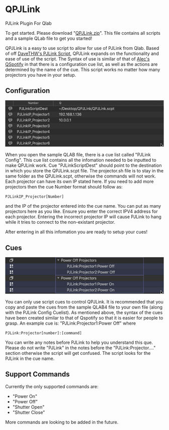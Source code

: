 # QPJLink
PJLink Plugin For Qlab

To get started. Please download "[QPJLink.zip](/QPJLink.zip)". This file contains all scripts and a sample QLab file to get you started!

QPJLink is a  easy to use script to allow for use of PJLink from Qlab.
Based of off [DaveTHW's PJLink Script](https://github.com/DaveThw/PJLink), QPJLink expands on the functionality and ease of use of the script.
The Syntax of use is similar of that of [Alec's QSpotify](https://github.com/sparks-alec/QSpotify) in that there is a configuration cue list, as well as the actions are determined by the name of the cue.
This script works no matter how many projectors you have in your setup.

## Configuration

![Configuration Setup](/ReadMe-Assets/ConfigImage.png)
  
When you open the sample QLAB file, there is a cue list called "PJLink Config". 
This cue list contains all the infomation needed to be inputted to make QPJLink work.
Cue "PJLinkScriptDest" should point to the destination in which you store the QPJLink.scpt file. The projector.sh file is to stay in the same folder as the QPJLink.scpt, otherwise the commands will not work.
Each projector can have its own IP stated here. If you need to add more projectors then the cue Number format should follow as:

    PJLinkIP_Projector[Number]
    
and the IP of the projector entered into the cue name.
You can put as many projectors here as you like. Ensure you enter the correct IPV4 address for each projector. Entering the incorrect projector IP will cause PJLink to hang while it tries to connect to the non-existant projector.

After entering in all this infomation you are ready to setup your cues!

## Cues

![Cues Setup](/ReadMe-Assets/SettingUpCues.png)

You can only use script cues to control QPJLink. It is recommended that you copy and paste the cues from the sample QLAB4 file to your own file (along with the PJLink Config Cuelist).
As mentioned above, the syntax of the cues have been created similar to that of Qspotify so that it is easier for people to grasp.
An example cue is: "PJLink:Projector1:Power Off"
where

    PJLink:Projector[number]:[command]
    
You can write any notes before PJLink to help you understand this que. Please do not write "PJLink" in the notes before the "PJLink:Projector...." section otherwise the script will get confused. The script looks for the PJLink in the cue name.

## Support Commands
Currently the only supported commands are:
* "Power On"
* "Power Off"
* "Shutter Open"
* "Shutter Close"

More commands are looking to be added in the future.

